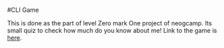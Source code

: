 #CLI Game

This is done as the part of level Zero mark One project of neogcamp.
Its small quiz to check how much do you know about me!
Link to the game is [here](https://replit.com/@RomaBulani/markOne#index.js?embed=1&output=1).